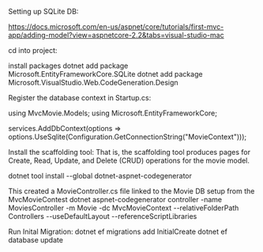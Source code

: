 ﻿Setting up SQLite DB:

https://docs.microsoft.com/en-us/aspnet/core/tutorials/first-mvc-app/adding-model?view=aspnetcore-2.2&tabs=visual-studio-mac

cd into project:

install packages
dotnet add package Microsoft.EntityFrameworkCore.SQLite
dotnet add package Microsoft.VisualStudio.Web.CodeGeneration.Design

Register the database context in Startup.cs:

using MvcMovie.Models;
using Microsoft.EntityFrameworkCore;

services.AddDbContext<MvcMovieContext>(options =>
   options.UseSqlite(Configuration.GetConnectionString("MovieContext")));


Install the scaffolding tool:
That is, the scaffolding tool produces pages for Create, Read, Update, and Delete (CRUD) operations for the movie model.

dotnet tool install --global dotnet-aspnet-codegenerator

This created a MovieController.cs file linked to the Movie DB setup from the MvcMovieContest
dotnet aspnet-codegenerator controller -name MoviesController -m Movie -dc MvcMovieContext --relativeFolderPath Controllers --useDefaultLayout --referenceScriptLibraries

Run Inital Migration:
dotnet ef migrations add InitialCreate
dotnet ef database update